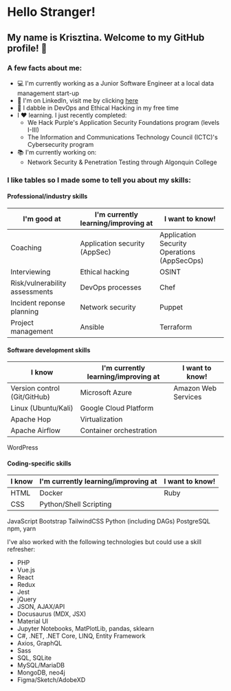 # Hello Stranger!

## My name is Krisztina. Welcome to my GitHub profile! :wave:


### A few facts about me:
- :computer: I'm currently working as a Junior Software Engineer at a local data management start-up 
- :briefcase: I'm on LinkedIn, visit me by clicking [here](https://www.linkedin.com/in/krisztinapap/)
- :brain: I dabble in DevOps and Ethical Hacking in my free time
- I :heart: learning. I just recently completed:
  - We Hack Purple's Application Security Foundations program (levels I-III)
  - The Information and Communications Technology Council (ICTC)'s Cybersecurity program
- :books: I'm currently working on: 
  - Network Security & Penetration Testing through Algonquin College

 
 


### I like tables so I made some to tell you about my skills:


#### Professional/industry skills

I'm good at | I'm currently learning/improving at | I want to know!
----------- | ----------------------------------- | ---------------
Coaching | Application security (AppSec) | Application Security Operations (AppSecOps)
Interviewing | Ethical hacking | OSINT
Risk/vulnerability assessments | DevOps processes | Chef
Incident reponse planning | Network security | Puppet
Project management | Ansible | Terraform


#### Software development skills

I know | I'm currently learning/improving at | I want to know!
------ | ----------------------------------- | --------------
Version control (Git/GitHub) | Microsoft Azure | Amazon Web Services
Linux (Ubuntu/Kali) | Google Cloud Platform
Apache Hop | Virtualization
Apache Airflow | Container orchestration
WordPress


#### Coding-specific skills

I know | I'm currently learning/improving at | I want to know!
------ | ----------------------------------- | --------------
HTML | Docker | Ruby
CSS | Python/Shell Scripting 
JavaScript
Bootstrap
TailwindCSS
Python (including DAGs)
PostgreSQL
npm, yarn



I've also worked with the following technologies but could use a skill refresher:
- PHP
- Vue.js 
- React
- Redux
- Jest
- jQuery 
- JSON, AJAX/API  
- Docusaurus (MDX, JSX)
- Material UI
- Jupyter Notebooks, MatPlotLib, pandas, sklearn 
- C#, .NET, .NET Core, LINQ, Entity Framework  
- Axios, GraphQL 
- Sass
- SQL, SQLite
- MySQL/MariaDB
- MongoDB, neo4j 
- Figma/Sketch/AdobeXD
